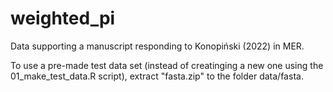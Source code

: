 # weighted_pi

Data supporting a manuscript responding to Konopiński (2022) in MER.

To use a pre-made test data set (instead of creatinging a new one using the 01_make_test_data.R script), extract "fasta.zip" to the folder data/fasta.

